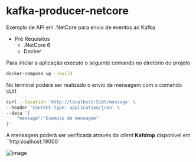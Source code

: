 # kafka-producer-netcore
Exemplo de API em .NetCore para envio de eventos ao Kafka

- Pré Requisitos
  - .NetCore 6
  - Docker
  
Para iniciar a aplicação execute o seguinte comando no diretório do projeto

~~~ bash
docker-compose up --build
~~~

No terminal poderá ser realizado o envio da mensagem com o comando cUrl

~~~ bash
curl --location 'http://localhost:5165/message' \
--header 'Content-Type: application/json' \
--data '{
    "message":"Exemplo de mensagem"
}'
~~~

A mensagem poderá ser verificada através do _client_ **Kafdrop** disponível em ``http:\\loalhost:19000`

![image](https://user-images.githubusercontent.com/18493760/234979404-02f783af-be19-4b8b-8acf-84be9e4d522c.png)
